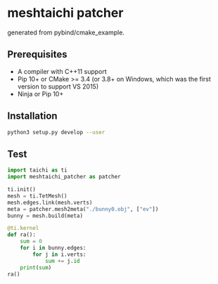# meshtaichi patcher

generated from pybind/cmake_example.

## Prerequisites

* A compiler with C++11 support
* Pip 10+ or CMake >= 3.4 (or 3.8+ on Windows, which was the first version to support VS 2015)
* Ninja or Pip 10+


## Installation

```bash
python3 setup.py develop --user
```

## Test

```python
import taichi as ti
import meshtaichi_patcher as patcher

ti.init()
mesh = ti.TetMesh()
mesh.edges.link(mesh.verts)
meta = patcher.mesh2meta("./bunny0.obj", ["ev"])
bunny = mesh.build(meta)

@ti.kernel
def ra():
    sum = 0
    for i in bunny.edges:
        for j in i.verts:
            sum += j.id
    print(sum)
ra()
```